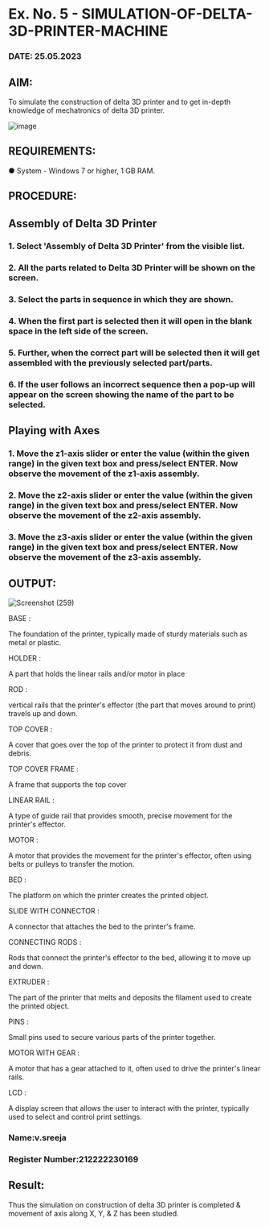# Ex. No. 5 - SIMULATION-OF-DELTA-3D-PRINTER-MACHINE

### DATE: 25.05.2023
## AIM:
To simulate the construction of delta 3D printer and to get in-depth knowledge of mechatronics of delta 3D printer.

![image](https://github.com/Sellakumar1987/Ex.-No.-5---SIMULATION-OF-DELTA-3D-PRINTER-MACHINE/assets/113594316/c784471e-098f-456d-9c1b-e9f0ce56cc9b)

## REQUIREMENTS:
●	System - Windows 7 or higher, 1 GB RAM.

## PROCEDURE:

## Assembly of Delta 3D Printer
### 1.	Select 'Assembly of Delta 3D Printer' from the visible list.
### 2.	All the parts related to Delta 3D Printer will be shown on the screen.
### 3.	Select the parts in sequence in which they are shown.
### 4.	When the first part is selected then it will open in the blank space in the left side of the screen.
### 5.	Further, when the correct part will be selected then it will get assembled with the previously selected part/parts.
### 6.	If the user follows an incorrect sequence then a pop-up will appear on the screen showing the name of the part to be selected.

## Playing with Axes
### 1.	Move the z1-axis slider or enter the value (within the given range) in the given text box and press/select ENTER. Now observe the movement of the z1-axis assembly.
### 2.	Move the z2-axis slider or enter the value (within the given range) in the given text box and press/select ENTER. Now observe the movement of the z2-axis assembly.
### 3.	Move the z3-axis slider or enter the value (within the given range) in the given text box and press/select ENTER. Now observe the movement of the z3-axis assembly.

## OUTPUT:

![Screenshot (259)](https://github.com/VelasiriSreeja/Ex.-No.-5---SIMULATION-OF-DELTA-3D-PRINTER-MACHINE/assets/118344328/48638cb6-65fb-4aad-8253-165730e0e99a)



BASE :

The foundation of the printer, typically made of sturdy materials such as metal or plastic.

HOLDER :

A part that holds the linear rails and/or motor in place

ROD :

vertical rails that the printer's effector (the part that moves around to print) travels up and down.

TOP COVER :

A cover that goes over the top of the printer to protect it from dust and debris.

TOP COVER FRAME :

A frame that supports the top cover

LINEAR RAIL :

A type of guide rail that provides smooth, precise movement for the printer's effector.

MOTOR :

A motor that provides the movement for the printer's effector, often using belts or pulleys to transfer the motion.

BED :

The platform on which the printer creates the printed object.

SLIDE WITH CONNECTOR :

A connector that attaches the bed to the printer's frame.

CONNECTING RODS :

Rods that connect the printer's effector to the bed, allowing it to move up and down.

EXTRUDER :

The part of the printer that melts and deposits the filament used to create the printed object.

PINS :

Small pins used to secure various parts of the printer together.

MOTOR WITH GEAR :

A motor that has a gear attached to it, often used to drive the printer's linear rails.

LCD :

A display screen that allows the user to interact with the printer, typically used to select and control print settings.

### Name:v.sreeja
### Register Number:212222230169

## Result: 
Thus the simulation on construction of delta 3D printer is completed & movement of axis along X, Y, & Z has been studied.
